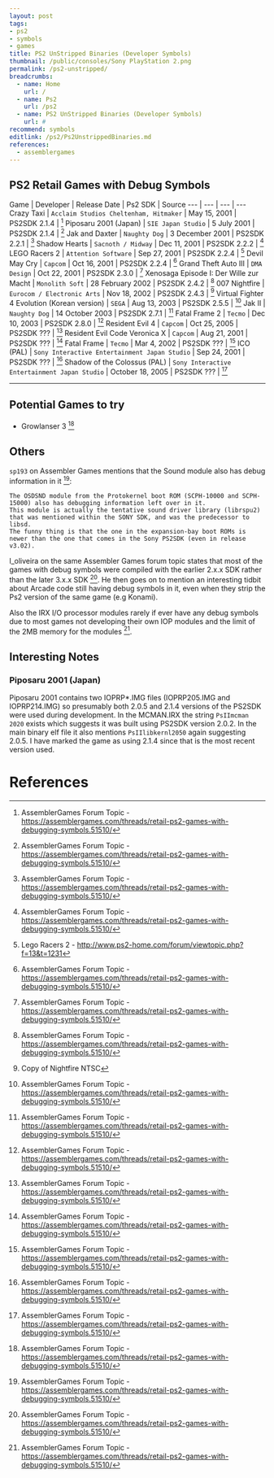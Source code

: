 ```yaml
---
layout: post
tags: 
- ps2
- symbols
- games
title: PS2 UnStripped Binaries (Developer Symbols)
thumbnail: /public/consoles/Sony PlayStation 2.png
permalink: /ps2-unstripped/
breadcrumbs:
  - name: Home
    url: /
  - name: Ps2
    url: /ps2
  - name: PS2 UnStripped Binaries (Developer Symbols)
    url: #
recommend: symbols
editlink: /ps2/Ps2UnstrippedBinaries.md
references:
  - assemblergames
---
```


## PS2 Retail Games with Debug Symbols

Game | Developer | Release Date | Ps2 SDK | Source
--- | --- | --- | ---
Crazy Taxi | `Acclaim Studios Cheltenham, Hitmaker` | May 15, 2001 | PS2SDK 2.1.4 | [^1]
Piposaru 2001 (Japan) | `SIE Japan Studio` | 5 July 2001 | PS2SDK 2.1.4 | [^1]
Jak and Daxter | `Naughty Dog` | 3 December 2001 | PS2SDK 2.2.1 | [^1]
Shadow Hearts | `Sacnoth / Midway` | Dec 11, 2001 | PS2SDK 2.2.2 | [^1]
LEGO Racers 2 | `Attention Software` | Sep 27, 2001 | PS2SDK 2.2.4 | [^3]
Devil May Cry | `Capcom` | Oct 16, 2001  | PS2SDK 2.2.4 | [^1]
Grand Theft Auto III | `DMA Design` | Oct 22, 2001 | PS2SDK 2.3.0 | [^1]
Xenosaga Episode I: Der Wille zur Macht | `Monolith Soft` | 28 February 2002 | PS2SDK 2.4.2 | [^1]
007 Nightfire | `Eurocom / Electronic Arts` |  Nov 18, 2002 | PS2SDK 2.4.3 | [^2] 
Virtual Fighter 4 Evolution (Korean version) | `SEGA` | Aug 13, 2003 | PS2SDK 2.5.5 | [^1]
Jak II | `Naughty Dog` | 14 October 2003 | PS2SDK 2.7.1 | [^1]
Fatal Frame 2 | `Tecmo` | Dec 10, 2003 | PS2SDK 2.8.0 | [^1]
Resident Evil 4 | `Capcom` | Oct 25, 2005 | PS2SDK ??? | [^1]
Resident Evil Code Veronica X | `Capcom` | Aug 21, 2001 | PS2SDK ??? | [^1]
Fatal Frame | `Tecmo` | Mar 4, 2002 | PS2SDK ??? | [^1]
ICO (PAL)  | `Sony Interactive Entertainment Japan Studio` | Sep 24, 2001 | PS2SDK ??? | [^1]
Shadow of the Colossus (PAL) | `Sony Interactive Entertainment Japan Studio` | October 18, 2005 | PS2SDK ??? | [^1]


---
## Potential Games to try
* Growlanser 3 [^1]

## Others
`sp193` on Assembler Games mentions that the Sound module also has debug information in it [^1]:
```
The OSDSND module from the Protokernel boot ROM (SCPH-10000 and SCPH-15000) also has debugging information left over in it. 
This module is actually the tentative sound driver library (librspu2) that was mentioned within the SONY SDK, and was the predecessor to libsd. 
The funny thing is that the one in the expansion-bay boot ROMs is newer than the one that comes in the Sony PS2SDK (even in release v3.02).
```


l_oliveira on the same Assembler Games forum topic states that most of the games with debug symbols were compiled with the earlier 2.x.x SDK rather than the later 3.x.x SDK [^1]. 
He then goes on to mention an interesting tidbit about Arcade code still having debug symbols in it, even when they strip the Ps2 version of the same game (e.g Konami).

Also the IRX I/O processor modules rarely if ever have any debug symbols due to most games not developing their own IOP modules and the limit of the 2MB memory for the modules [^1].

## Interesting Notes

### Piposaru 2001 (Japan)
Piposaru 2001 contains two IOPRP*.IMG files (IOPRP205.IMG and IOPRP214.IMG) so presumably both 2.0.5 and 2.1.4 versions of the PS2SDK were used during development. In the MCMAN.IRX the string `PsIImcman   2020` exists which suggests it was built using PS2SDK version 2.0.2. In the main binary elf file it also mentions `PsIIlibkernl2050` again suggesting 2.0.5. I have marked the game as using 2.1.4 since that is the most recent version used.

# References
[^1]: AssemblerGames Forum Topic - https://assemblergames.com/threads/retail-ps2-games-with-debugging-symbols.51510/
[^2]: Copy of Nightfire NTSC
[^3]: Lego Racers 2 - http://www.ps2-home.com/forum/viewtopic.php?f=13&t=1231
